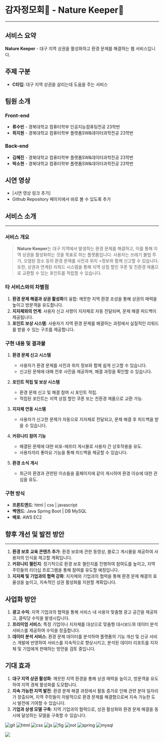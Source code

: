 # 감자정모회🥔 - Nature Keeper🌿
---
## 서비스 요약
**Nature Keeper** - 대구 지역 상권을 활성화하고 환경 문제를 해결하는 웹 서비스입니다.

## 주제 구분
- **C타입**: 대구 지역 상권을 살리는데 도움을 주는 서비스

## 팀원 소개
### Front-end
- **류수빈** - 경북대학교 컴퓨터학부 인공지능컴퓨팅전공 23학번
- **최지원** - 경북대학교 컴퓨터학부 플랫폼SW&데이터과학전공 23학번

### Back-end
- **김혜진** - 경북대학교 컴퓨터학부 플랫폼SW&데이터과학전공 23학번
- **박소현** - 경북대학교 컴퓨터학부 플랫폼SW&데이터과학전공 23학번

## 시연 영상
- [시연 영상 링크 추가]
- Github Repository 페이지에서 바로 볼 수 있도록 추가

## 서비스 소개
---
### 서비스 개요
>**Nature Keeper**는 대구 지역에서 발생하는 환경 문제를 해결하고, 이를 통해 지역 상권을 활성화하는 것을 목표로 하는 플랫폼입니다. 사용자는 쓰레기 불법 투기, 오염된 장소 등의 환경 문제를 사진과 위치 >정보와 함께 신고할 수 있습니다. 또한, 상권과 연계된 리워드 시스템을 통해 지역 상점 할인 쿠폰 및 친환경 제품으로 교환할 수 있는 포인트를 적립할 수 있습니다.

### 타 서비스와의 차별점
1. **환경 문제 해결과 상권 활성화**의 융합: 깨끗한 지역 환경 조성을 통해 상권의 매력을 높이고 방문객을 유도합니다.
2. **지자체와의 연계**: 사용자 신고 사항이 지자체로 자동 전달되며, 문제 해결 피드백이 제공됩니다.
3. **포인트 보상 시스템**: 사용자가 지역 환경 문제를 해결하는 과정에서 실질적인 리워드를 받을 수 있는 구조를 제공합니다.

### 구현 내용 및 결과물

1. **환경 문제 신고 시스템**
   - 사용자가 환경 문제를 사진과 위치 정보와 함께 쉽게 신고할 수 있습니다.
   - 신고된 문제에 대해 전후 사진을 제공하며, 해결 과정을 확인할 수 있습니다.

2. **포인트 적립 및 보상 시스템**
   - 환경 문제 신고 및 해결 참여 시 포인트 적립.
   - 적립된 포인트는 지역 상점 할인 쿠폰 또는 친환경 제품으로 교환 가능.

3. **지자체 연동 시스템**
   - 사용자가 신고한 문제가 자동으로 지자체로 전달되고, 문제 해결 후 피드백을 받을 수 있습니다.

4. **커뮤니티 참여 기능**
   - 해결된 문제에 대한 비포-애프터 게시물로 사용자 간 상호작용을 유도.
   - 사용자끼리 좋아요 기능을 통해 피드백을 제공할 수 있습니다.
  
5. **환경 소식 게시**
   - 최근의 환경과 관련된 이슈들을 홈페이지에 같이 게시하여 환경 이슈에 대한 관심을 유도.

### 구현 방식
- **프론트엔드**: html | css | javascript
- **백엔드**: Java Spring Boot | DB MySQL
- **배포**: AWS EC2

## 향후 개선 및 발전 방안
---
1. **환경 보호 교육 콘텐츠 추가**: 환경 보호에 관한 동영상, 블로그 게시물을 제공하여 사용자의 인식을 제고할 계획입니다.
2. **커뮤니티 챌린지**: 정기적으로 환경 보호 챌린지를 진행하여 참여도를 높이고, 지역 주민들의 리더십 프로그램을 통해 참여를 유도할 예정입니다.
3. **지자체 및 기업과의 협력 강화**: 지자체와 기업과의 협력을 통해 환경 문제 해결의 효율성을 높이고, 지속적인 상권 활성화를 지원할 계획입니다.

## 사업화 방안
1. **광고 수익**: 지역 기업과의 협력을 통해 서비스 내 사용자 맞춤형 광고 공간을 제공하고, 클릭당 수익을 발생시킵니다. 
2. **프리미엄 서비스**: 특정 기업이나 지자체를 대상으로 맞춤형 대시보드와 데이터 분석 서비스를 제공하여 수익을 창출합니다.
3. **데이터 분석 서비스**: 환경 문제 데이터를 분석하여 플랫폼의 기능 개선 및 신규 서비스 개발에 반영하여 서비스를 지속적으로 향상시키고, 분석된 데이터 리포트를 지자체 및 기업에게 판매하는 방안을 검토 중입니다.

## 기대 효과
1. **대구 지역 상권 활성화**: 깨끗한 지역 환경을 통해 상권 매력을 높이고, 방문객을 유도하여 지역 경제 활성화를 도모합니다.
2. **지속 가능한 지역 발전**: 환경 문제 해결 과정에서 활동 증가로 인해 관련 분야 일자리가 창출되며, 지역 주민들이 자발적으로 환경 문제를 해결함으로써 지속 가능한 도시 발전에 기여할 수 있습니다.
3. **기업과 상생 모델 구축**: 지역 기업과의 협력으로, 상권 활성화와 환경 문제 해결을 동시에 달성하는 모델을 구축할 수 있습니다.


![git](https://img.shields.io/badge/GitHub-100000?style=for-the-badge&logo=github&logoColor=white) ![html](https://img.shields.io/badge/HTML-239120?style=for-the-badge&logo=html5&logoColor=white) ![css](https://img.shields.io/badge/CSS-239120?&style=for-the-badge&logo=css3&logoColor=white) ![js](https://img.shields.io/badge/JavaScript-F7DF1E?style=for-the-badge&logo=JavaScript&logoColor=white) ![fig](https://img.shields.io/badge/Figma-F24E1E?style=for-the-badge&logo=figma&logoColor=white) ![not](https://img.shields.io/badge/Notion-000000?style=for-the-badge&logo=notion&logoColor=white) ![spring](https://img.shields.io/badge/Spring-6DB33F?style=for-the-badge&logo=spring&logoColor=white) ![mysql](https://img.shields.io/badge/MySQL-00000F?style=for-the-badge&logo=mysql&logoColor=white)

<img src="https://capsule-render.vercel.app/api?type=waving&color=BDBDC8&height=150&section=footer" />

